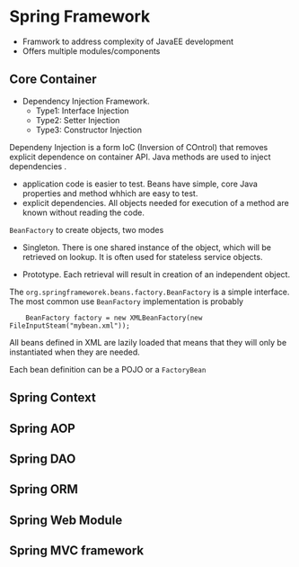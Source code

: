 # Spring Framework

- Framwork to address complexity of JavaEE development
- Offers multiple modules/components

## Core Container

- Dependency Injection Framework.
	- Type1: Interface Injection
	- Type2: Setter Injection
	- Type3: Constructor Injection

Dependeny Injection is a form IoC (Inversion of COntrol) that removes explicit dependence on container API. Java methods are used to inject dependencies	.

- application code is easier to test. Beans have simple, core Java properties and method whhich are easy to test.
- explicit dependencies. All objects needed for execution of a method are known without reading the code.
	
`BeanFactory` to create objects, two modes
- Singleton. There is one shared instance of the object, which will be retrieved on lookup. It is often used for stateless service objects.

- Prototype. Each retrieval will result in creation of an independent object.

The `org.springframeworek.beans.factory.BeanFactory` is a simple interface. The most common use `BeanFactory` implementation is probably	
	
		BeanFactory factory = new XMLBeanFactory(new FileInputSteam("mybean.xml"));

All beans defined in XML are lazily loaded that means that they will only be instantiated when they are needed.

Each bean definition can be a POJO or a `FactoryBean`	

 

## Spring Context

## Spring AOP

## Spring DAO

## Spring ORM

## Spring Web Module
## Spring MVC framework
